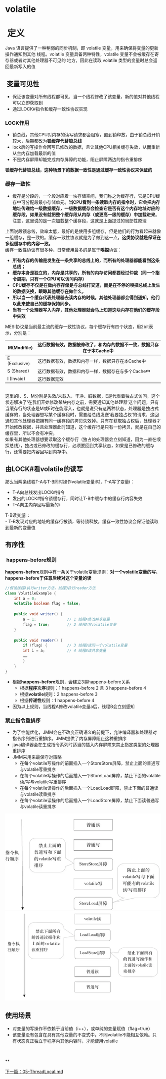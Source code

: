 # volatile

<a name="o7lIb"></a>
#  定义
Java 语言提供了一种稍弱的同步机制，即 volatile 变量，用来确保将变量的更新操作通知到其他
线程。volatile 变量具备两种特性，volatile 变量不会被缓存在寄存器或者对其他处理器不可见的
地方，因此在读取 volatile 类型的变量时总会返回最新写入的值
<br />

<a name="FdX0v"></a>
##  变量可见性

- 保证该变量对所有线程都可见，当一个线程修改了该变量，新的值对其他线程可以立即获取到
- 通过LOCK#指令和缓存一致性协议实现
<a name="BDNmj"></a>
### LOCK作用

- 锁总线，其他CPU对内存的读写请求都会阻塞，直到锁释放，由于锁总线开销较大，后期都改为**锁缓存代替锁总线**
- lock后的写操作会回写已修改的数据，且让其他CPU相关缓存失效，从而重新从主内存加载最新的值
- 不是内存屏障却能完成内存屏障的功能，阻止屏障两边的指令重排序

**锁缓存代替锁总线，这种场景下的数据一致性是通过缓存一致性协议来保证的**
<a name="a2QU1"></a>
### 缓存一致性

- 缓存是分段的，一个段对应着一块存储空间，我们称之为缓存行，它是CPU缓存中可分配段最小存储单元。**当CPU看到一条读取内存的指令时，它会把内存地址传递给一级数据缓存，一级数据缓存会检查它是否有这个内存地址对应的缓存段，如果没有就把整个缓存段从内存（或更高一级的缓存）中加载进来**。注意，这里说的是一次加载整个缓存段，这就是上面提过的局部性原理

上面说段锁总线，效率太低，最好的是使用多组缓存，但是他们的行为看起来就像一组缓存，是一致的。缓存一致性协议就是为了做到这一点，**这类协议就是保证在多组缓存中的内容一致。**<br />缓存一致性协议有很多种，日常使用最多的是属于**嗅探**协议：<br />

- **所有内存的传输是发生在一条共享的总线上的，而所有的处理器都能看到这条总线；**
- **缓存本身是独立的，内存是共享的，所有的内存访问都要经过仲裁（同一个指令周期，只有一个CPU可以访问内存）**
- **CPU缓存不仅是在做内存存储是与总线打交道，而是在不停的嗅探总线上发生的数据交换，跟踪其他缓存在做什么，**
- **所以当一个缓存代表处理器去读内存的时候，其他处理器都会得到通知，他们以此来使自己的缓存保持同步。**
- **当有一个处理器写入内存，其他处理器就会马上知道这块内存在他们的缓存段中失效**

MESI协议是当前最主流的缓存一致性协议，每个缓存行有四个状态，用2bit表示，分别是：<br />


| M(Modifile) | 这行数据有效，数据被修改了，和内存的数据不一致，数据只存在于本Cache中 |
| --- | --- |
| E (Exclusive) | 这行数据有效，数据和内存一样，数据只存在本Cache中 |
| S (Shared) | 这行数据有效，数据和内存一样，数据存在与多个Cache中 |
| I (Invaid) | 这行数据无效 |


<br />这里的I、S、M分别是失效/未载入、干净、脏数据，E是代表着独占式访问，这个状态解决了‘在我们开始修改某块内存之前，需要通知其他处理器’这个问题。只有当缓存行的状态是M或E时在能写入，也就是说只有这两种状态，处理器是独占式缓存的，当处理器想写某个缓存段时，需要给总线发送‘我要独占权’的请求，这回通知其他处理器把拥有同一缓存段的拷贝失效掉。只有在获取独占权后，处理器才开始修改数据，并且处理器此时知道，这个缓存行是只有一份拷贝，就是在自己的缓存里，所以不会有冲突。<br />如果有其他处理器想要读取这个缓存行（独占的处理器会立刻知道，因为一直在嗅探总线），独占或已修改的缓存行，必须要回到共享状态，如果是已修改的缓存行，还需要把内容回写到内存中。<br />

<a name="uvy8l"></a>
## 由LOCK#看volatile的读写
那么当两条线程T-A与T-B同时操作volatile变量i时，T-A写了变量i：

- T-A向总线发出LOCK#指令
- 发出的LOCK#指令锁缓存行，同时让T-B中缓存中的缓存行内容失效
- T-A向主内存回写最新的i

T-B读变量i：<br />- T-B发现对应的地址的缓存行被锁，等待锁释放，缓存一致性协议会保证他读取到最新的变量值
<a name="9i4PD"></a>
## 有序性
<a name="cHYsA"></a>
###  happens-before规则
**happens-before**规则中有一条关于volatile变量规则：**对一个volatile变量的写，happens-before于任意后续对这个变量的读**<br />

```java
//假设线程A执行writer方法，线程B执行reader方法
class VolatileExample {
    int a = 0;
    volatile boolean flag = false;

    public void writer() {
        a = 1;              // 1 线程A修改共享变量
        flag = true;        // 2 线程A写volatile变量
    }

    public void reader() {
        if (flag) {         // 3 线程B读同一个volatile变量
        int i = a;          // 4 线程B读共享变量
        ……
        }
    }
}
```


- 根据**happens-before**规则，会建立3类happens-before关系
  - 根据**程序次序**规则：1 happens-before 2 且 3 happens-before 4
  - 根据**volatile**规则：2 happens-before 3
  - 根据**传递性**规则：1 happens-before 4
- 因为以上规则，当线程A修改volatile变量a后，线程B会立刻感知



<a name="o7W5q"></a>
### 禁止指令重排序

- 为了性能优化，JMM会在不改变正确语义的前提下，允许编译器和处理器对指令序列进行重排序。JMM提供了内存屏障阻止这种重排序
- java编译器会在生成指令系列时适当的插入内存屏障来禁止指定类型的处理器重排序
- JMM采用来最保守对策略
  - 在每个volatile写操作的前面插入一个StoreStore屏障，禁止上面的普通写与volatile写重排序
  - 在每个volatile写操作的后面插入一个StoreLoad屏障，禁止下面的volatile读/写与volatile写重排序
  - 在每个volatile读操作的后面插入一个LoadLoad屏障，禁止下面的普通读与volatile读重排序
  - 在每个volatile读操作的后面插入一个LoadStore屏障，禁止下面读普通写与volatile读重排序

![image.png](../99-picture/1576653581528-83988d97-5d50-45b9-8f72-62b41773b01b.png)![image.png](../99-picture/1576653590957-9c5a34e8-b061-4341-a064-4d442b30ad67.png)
<a name="bVJVZ"></a>
## 使用场景

- 对变量的写操作不依赖于当前值（i++），或单纯的变量赋值（flag=true）
- 该变量没有包含在具有其他变量的不变式中，不同volatile不能相互依赖。只有状态真正独立于程序内其他内容时，才能使用volatile


<br />
<br />**


[下一篇：05-ThreadLocal.md](05-ThreadLocal.md)
